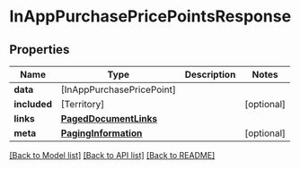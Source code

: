 # InAppPurchasePricePointsResponse

## Properties
Name | Type | Description | Notes
------------ | ------------- | ------------- | -------------
**data** | [InAppPurchasePricePoint] |  | 
**included** | [Territory] |  | [optional] 
**links** | [**PagedDocumentLinks**](PagedDocumentLinks.md) |  | 
**meta** | [**PagingInformation**](PagingInformation.md) |  | [optional] 

[[Back to Model list]](../README.md#documentation-for-models) [[Back to API list]](../README.md#documentation-for-api-endpoints) [[Back to README]](../README.md)


